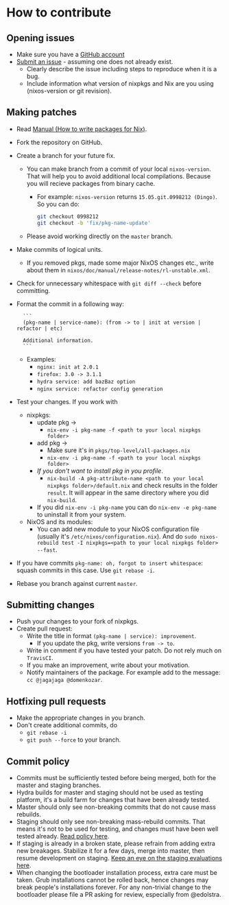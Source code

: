 # How to contribute

## Opening issues

* Make sure you have a [GitHub account](https://github.com/signup/free)
* [Submit an issue](https://github.com/NixOS/nixpkgs/issues) - assuming one does not already exist.
  * Clearly describe the issue including steps to reproduce when it is a bug.
  * Include information what version of nixpkgs and Nix are you using (nixos-version or git revision).

## Making patches

* Read [Manual (How to write packages for Nix)](https://nixos.org/nixpkgs/manual/).
* Fork the repository on GitHub.
* Create a branch for your future fix.
  * You can make branch from a commit of your local `nixos-version`. That will help you to avoid additional local compilations. Because you will recieve packages from binary cache.
    * For example: `nixos-version` returns `15.05.git.0998212 (Dingo)`. So you can do:

        ```bash
        git checkout 0998212
        git checkout -b 'fix/pkg-name-update'
        ```
  * Please avoid working directly on the `master` branch.
* Make commits of logical units.
  * If you removed pkgs, made some major NixOS changes etc., write about them in `nixos/doc/manual/release-notes/rl-unstable.xml`.
* Check for unnecessary whitespace with `git diff --check` before committing.
* Format the commit in a following way:

        ```
        (pkg-name | service-name): (from -> to | init at version | refactor | etc)

        Additional information.
        ```
  * Examples:
    * `nginx: init at 2.0.1`
    * `firefox: 3.0 -> 3.1.1`
    * `hydra service: add bazBaz option`
    * `nginx service: refactor config generation`
* Test your changes. If you work with
  * nixpkgs:
    * update pkg ->
      * `nix-env -i pkg-name -f <path to your local nixpkgs folder>`
    * add pkg ->
      * Make sure it's in `pkgs/top-level/all-packages.nix`
      * `nix-env -i pkg-name -f <path to your local nixpkgs folder>`
    * _If you don't want to install pkg in you profile_.
      * `nix-build -A pkg-attribute-name <path to your local nixpkgs folder>/default.nix` and check results in the folder `result`. It will appear in the same directory where you did `nix-build`.
    * If you did `nix-env -i pkg-name` you can do `nix-env -e pkg-name` to uninstall it from your system.
  * NixOS and its modules:
    * You can add new module to your NixOS configuration file (usually it's `/etc/nixos/configuration.nix`).
    And do `sudo nixos-rebuild test -I nixpkgs=<path to your local nixpkgs folder> --fast`.
* If you have commits `pkg-name: oh, forgot to insert whitespace`: squash commits in this case. Use `git rebase -i`.
* Rebase you branch against current `master`.

## Submitting changes

* Push your changes to your fork of nixpkgs.
* Create pull request:
  * Write the title in format `(pkg-name | service): improvement`.
    * If you update the pkg, write versions `from -> to`.
  * Write in comment if you have tested your patch. Do not rely much on `TravisCI`.
  * If you make an improvement, write about your motivation.
  * Notify maintainers of the package. For example add to the message: `cc @jagajaga @domenkozar`.

## Hotfixing pull requests

* Make the appropriate changes in you branch.
* Don't create additional commits, do
  * `git rebase -i`
  * `git push --force` to your branch.

## Commit policy

* Commits must be sufficiently tested before being merged, both for the master and staging branches.
* Hydra builds for master and staging should not be used as testing platform, it's a build farm for changes that have been already tested.
* Master should only see non-breaking commits that do not cause mass rebuilds.
* Staging should only see non-breaking mass-rebuild commits. That means it's not to be used for testing, and changes must have been well tested already. [Read policy here](http://comments.gmane.org/gmane.linux.distributions.nixos/13447).
* If staging is already in a broken state, please refrain from adding extra new breakages. Stabilize it for a few days, merge into master, then resume development on staging. [Keep an eye on the staging evaluations here](http://hydra.nixos.org/jobset/nixpkgs/staging#tabs-evaluations).
* When changing the bootloader installation process, extra care must be taken. Grub installations cannot be rolled back, hence changes may break people's installations forever. For any non-trivial change to the bootloader please file a PR asking for review, especially from @edolstra.
